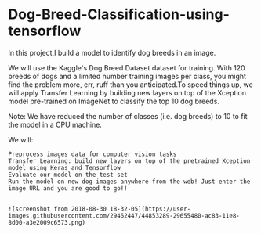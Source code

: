 # Dog-Breed-Classification-using-tensorflow

In this project,I build a model to identify dog breeds in an image.

We will use the Kaggle's Dog Breed Dataset dataset for training. With 120 breeds of dogs and a limited number training images per class, you might find the problem more, err, ruff than you anticipated.To speed things up, we will apply Transfer Learning by building new layers on top of the Xception model pre-trained on ImageNet to classify the top 10 dog breeds. 

Note: We have reduced the number of classes (i.e. dog breeds) to 10 to fit the model in a CPU machine.

We will:

    Preprocess images data for computer vision tasks
    Transfer Learning: build new layers on top of the pretrained Xception model using Keras and Tensorflow
    Evaluate our model on the test set
    Run the model on new dog images anywhere from the web! Just enter the image URL and you are good to go!!
    
    
    ![screenshot from 2018-08-30 18-32-05](https://user-images.githubusercontent.com/29462447/44853289-29655480-ac83-11e8-8d00-a3e2009c6573.png)

